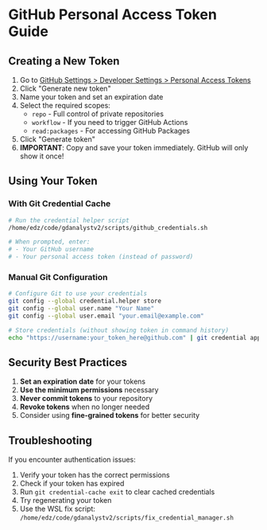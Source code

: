 # GitHub Personal Access Token Guide

## Creating a New Token

1. Go to [GitHub Settings > Developer Settings > Personal Access Tokens](https://github.com/settings/tokens)
2. Click "Generate new token"
3. Name your token and set an expiration date
4. Select the required scopes:
   - `repo` - Full control of private repositories
   - `workflow` - If you need to trigger GitHub Actions
   - `read:packages` - For accessing GitHub Packages
5. Click "Generate token"
6. **IMPORTANT**: Copy and save your token immediately. GitHub will only show it once!

## Using Your Token

### With Git Credential Cache

```bash
# Run the credential helper script
/home/edz/code/gdanalystv2/scripts/github_credentials.sh

# When prompted, enter:
# - Your GitHub username
# - Your personal access token (instead of password)
```

### Manual Git Configuration

```bash
# Configure Git to use your credentials
git config --global credential.helper store
git config --global user.name "Your Name"
git config --global user.email "your.email@example.com"

# Store credentials (without showing token in command history)
echo "https://username:your_token_here@github.com" | git credential approve
```

## Security Best Practices

1. **Set an expiration date** for your tokens
2. **Use the minimum permissions** necessary
3. **Never commit tokens** to your repository
4. **Revoke tokens** when no longer needed
5. Consider using **fine-grained tokens** for better security

## Troubleshooting

If you encounter authentication issues:

1. Verify your token has the correct permissions
2. Check if your token has expired
3. Run `git credential-cache exit` to clear cached credentials
4. Try regenerating your token
5. Use the WSL fix script: `/home/edz/code/gdanalystv2/scripts/fix_credential_manager.sh`
